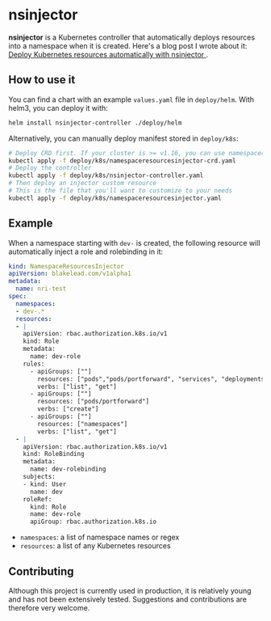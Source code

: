 # nsinjector

**nsinjector** is a Kubernetes controller that automatically deploys resources into a namespace when it is created.
Here's a blog post I wrote about it: [Deploy Kubernetes resources automatically with nsinjector
](https://blog.blakelead.com/posts/2020/11/12/nsinjector/).

## How to use it

You can find a chart with an example `values.yaml` file in `deploy/helm`.
With helm3, you can deploy it with:

```bash
helm install nsinjector-controller ./deploy/helm
```

Alternatively, you can manually deploy manifest stored in `deploy/k8s`:

```bash
# Deploy CRD first. If your cluster is >= v1.16, you can use namespaceresourcesinjector-crd-1.16.yaml instead
kubectl apply -f deploy/k8s/namespaceresourcesinjector-crd.yaml
# Deploy the controller
kubectl apply -f deploy/k8s/nsinjector-controller.yaml
# Then deploy an injector custom resource
# This is the file that you'll want to customize to your needs
kubectl apply -f deploy/k8s/namespaceresourcesinjector.yaml
```

## Example

When a namespace starting with `dev-` is created, the following resource will automatically inject a role and rolebinding in it:

```yaml
kind: NamespaceResourcesInjector
apiVersion: blakelead.com/v1alpha1
metadata:
  name: nri-test
spec:
  namespaces:
  - dev-.*
  resources:
  - |
    apiVersion: rbac.authorization.k8s.io/v1
    kind: Role
    metadata:
      name: dev-role
    rules:
      - apiGroups: [""]
        resources: ["pods","pods/portforward", "services", "deployments", "ingresses"]
        verbs: ["list", "get"]
      - apiGroups: [""]
        resources: ["pods/portforward"]
        verbs: ["create"]
      - apiGroups: [""]
        resources: ["namespaces"]
        verbs: ["list", "get"]
  - |
    apiVersion: rbac.authorization.k8s.io/v1
    kind: RoleBinding
    metadata:
      name: dev-rolebinding
    subjects:
    - kind: User
      name: dev
    roleRef:
      kind: Role
      name: dev-role
      apiGroup: rbac.authorization.k8s.io
```

- `namespaces`:  a list of namespace names or regex
- `resources`: a list of any Kubernetes resources

## Contributing

Although this project is currently used in production, it is relatively young and has not been extensively tested. Suggestions and contributions are therefore very welcome.
